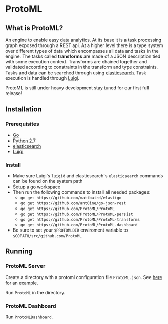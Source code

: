 ProtoML
=======

What is ProtoML?
----------------
An engine to enable easy data analytics. At its base it is a task processing graph exposed through a REST api. At a higher level there is a type system over different types of data which encompasses all data and tasks in the engine. The tasks called **transforms** are made of a JSON description tied with some execution context. Transforms are chained together and validated according to constraints in the transform and type constraints. Tasks and data can be searched through using [elasticsearch](http://www.elasticsearch.org/overview/). Task execution is handled through [Luigi](https://github.com/spotify/luigi).

ProtoML is still under heavy development stay tuned for our first full release! 

Installation
-------------
### Prerequisites
* [Go](http://golang.org/doc/install)
* [Python 2.7](http://www.python.org/download/)
* [elasticsearch](http://www.elasticsearch.org/download/)
* [Luigi](https://github.com/spotify/luigi)

### Install
* Make sure Luigi's `luigid` and elasticsearch's `elasticsearch` commands can be found on the system path
* Setup a [go workspace](http://golang.org/doc/code.html#Organization)
* Then run the following commands to install all needed packages:
  * `go get https://github.com/mattbaird/elastigo`
  * `go get https://github.com/ant0ine/go-json-rest`
  * `go get https://github.com/ProtoML/ProtoML`
  * `go get https://github.com/ProtoML/ProtoML-persist`
  * `go get https://github.com/ProtoML/ProtoML-transforms`
  * `go get https://github.com/ProtoML/ProtoML-dashboard`
* Be sure to set your `$PROTOMLDIR` enviroment variable to `$GOPATH/src/github.com/ProtoML`

Running
-------
### ProtoML Server
Create a directory with a protoml configuration file `ProtoML.json`. See [here](https://github.com/ProtoML/ProtoML/blob/master/tests/testsets/synthetic/ProtoML_Startup.json) for an example. 

Run `ProtoML` in the directory.

### ProtoML Dashboard
Run `ProtoMLDashboard`.
